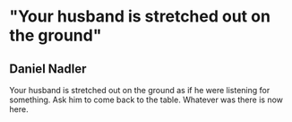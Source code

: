 # "Your husband is stretched out on the ground"
## Daniel Nadler
Your husband is stretched out on the ground
as if he were listening for something.
Ask him to come back to the table.
Whatever was there is now here.